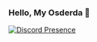### Hello, My Osderda 👋

[![Discord Presence](https://lanyard.cnrad.dev/api/537084058774011905)](https://discord.com/users/537084058774011905)
